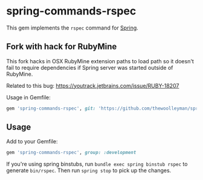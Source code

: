 # spring-commands-rspec

This gem implements the `rspec` command for
[Spring](https://github.com/jonleighton/spring).

## Fork with hack for RubyMine

This fork hacks in OSX RubyMine extension paths to load path so it doesn't
fail to require dependencies if Spring server was started outside of RubyMine.

Related to this bug: https://youtrack.jetbrains.com/issue/RUBY-18207

Usage in Gemfile:

``` ruby
gem 'spring-commands-rspec', git: 'https://github.com/thewoolleyman/spring-commands-rspec.git'
```


## Usage

Add to your Gemfile:

``` ruby
gem 'spring-commands-rspec', group: :development
```

If you're using spring binstubs, run `bundle exec spring binstub rspec` to generate `bin/rspec`.
Then run `spring stop` to pick up the changes.
